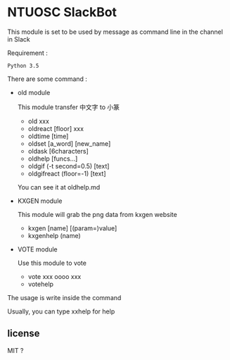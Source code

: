# NTUOSC SlackBot


This module is set to be used by message as command line in the channel in Slack

Requirement :

	Python 3.5


There are some command :

* old module

	This module transfer 中文字 to 小篆
	* old xxx
	* oldreact [floor] xxx
	* oldtime [time] 
	* oldset [a_word] [new_name]
	* oldask [6characters]
	* oldhelp [funcs...]
	* oldgif (-t second=0.5) [text]
	* oldgifreact (floor=-1) [text]
	
    You can see it at oldhelp.md
 
 * KXGEN module
 
 	This module will grab the png data from kxgen website
 	* kxgen [name] [(param=)value]
 	* kxgenhelp (name)
 
 * VOTE module

 	Use this module to vote
    * vote xxx oooo xxx
    * votehelp

The usage is write inside the command

Usually, you can type xxhelp for help


## license
MIT ?
